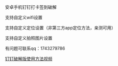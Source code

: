安卓手机钉钉打卡签到破解

支持自定义wifi设置

支持自定义定位设置（非第三方app定位方法，亲测可用）

支持自定义拍照图片设置

有问题可联系qq：1743279786

[钉钉破解版使用方法视频](https://v.qq.com/x/page/b088406vx5p.html)
